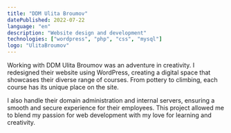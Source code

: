 ```yaml
---
title: "DDM Ulita Broumov"
datePublished: 2022-07-22
language: "en"
description: "Website design and development"
technologies: ["wordpress", "php", "css", "mysql"]
logo: "UlitaBroumov"
---
```


Working with DDM Ulita Broumov was an adventure in creativity. I redesigned their website using WordPress, creating a digital space that showcases their diverse range of courses. From pottery to climbing, each course has its unique place on the site.

I also handle their domain administration and internal servers, ensuring a smooth and secure experience for their employees. This project allowed me to blend my passion for web development with my love for learning and creativity.
